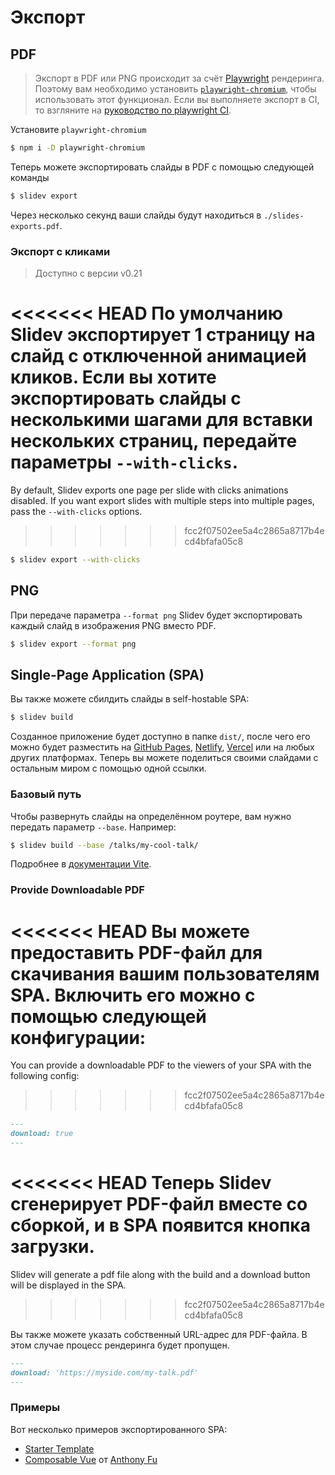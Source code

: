 # Экспорт

## PDF

> Экспорт в PDF или PNG происходит за счёт [Playwright](https://playwright.dev) рендеринга. Поэтому вам необходимо установить [`playwright-chromium`](https://playwright.dev/docs/installation#download-single-browser-binary), чтобы использовать этот функционал.
> Если вы выполняете экспорт в CI, то взгляните на [руководство по playwright CI](https://playwright.dev/docs/ci).

Установите `playwright-chromium`

```bash
$ npm i -D playwright-chromium
```

Теперь можете экспортировать слайды в PDF с помощью следующей команды

```bash
$ slidev export
```

Через несколько секунд ваши слайды будут находиться в `./slides-exports.pdf`.

### Экспорт с кликами

> Доступно с версии v0.21

<<<<<<< HEAD
По умолчанию Slidev экспортирует 1 страницу на слайд с отключенной анимацией кликов. Если вы хотите экспортировать слайды с несколькими шагами для вставки нескольких страниц, передайте параметры `--with-clicks`.
=======
By default, Slidev exports one page per slide with clicks animations disabled. If you want export slides with multiple steps into multiple pages, pass the `--with-clicks` options.
>>>>>>> fcc2f07502ee5a4c2865a8717b4ecd4bfafa05c8

```bash
$ slidev export --with-clicks
```

## PNG

При передаче параметра `--format png` Slidev будет экспортировать каждый слайд в изображения PNG вместо PDF.

```bash
$ slidev export --format png
```

## Single-Page Application (SPA)

Вы также можете сбилдить слайды в self-hostable SPA:

```bash
$ slidev build
```

Созданное приложение будет доступно в папке `dist/`, после чего его можно будет разместить на [GitHub Pages](https://pages.github.com/), [Netlify](https://netlify.app/), [Vercel](https://vercel.com/) или на любых других платформах. Теперь вы можете поделиться своими слайдами с остальным миром с помощью одной ссылки.

### Базовый путь

Чтобы развернуть слайды на определённом роутере, вам нужно передать параметр `--base`. Например:

```bash
$ slidev build --base /talks/my-cool-talk/
```

Подробнее в [документации Vite](https://vitejs.dev/guide/build.html#public-base-path).

### Provide Downloadable PDF

<<<<<<< HEAD
Вы можете предоставить PDF-файл для скачивания вашим пользователям SPA. Включить его можно с помощью следующей конфигурации:
=======
You can provide a downloadable PDF to the viewers of your SPA with the following config:
>>>>>>> fcc2f07502ee5a4c2865a8717b4ecd4bfafa05c8

```md
---
download: true
---
```

<<<<<<< HEAD
Теперь Slidev сгенерирует PDF-файл вместе со сборкой, и в SPA появится кнопка загрузки.
=======
Slidev will generate a pdf file along with the build and a download button will be displayed in the SPA.
>>>>>>> fcc2f07502ee5a4c2865a8717b4ecd4bfafa05c8

Вы также можете указать собственный URL-адрес для PDF-файла. В этом случае процесс рендеринга будет пропущен.

```md
---
download: 'https://myside.com/my-talk.pdf'
---
```

### Примеры

Вот несколько примеров экспортированного SPA:

- [Starter Template](https://sli.dev/demo/starter)
- [Composable Vue](https://talks.antfu.me/2021/composable-vue) от [Anthony Fu](https://github.com/antfu)
